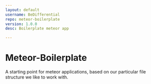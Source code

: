 ```yaml
---
layout: default
username: BeDifferential
repo: meteor-boilerplate 
version: 1.0.0
desc: Boilerplate meteor app

---
```

# Meteor-Boilerplate

A starting point for meteor applications, based on our particular file structure we like to work with.
